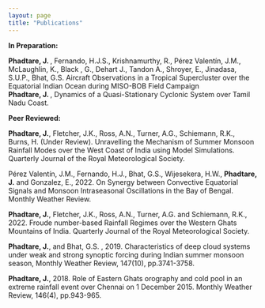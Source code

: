 ```yaml
---
layout: page
title: "Publications"
---
```


<b> In Preparation: </b> 

<b> Phadtare, J. </b>, Fernando, H.J.S., Krishnamurthy, R., Pérez Valentín, J.M., McLaughlin, K., Black , G., Dehart J., Tandon A., Shroyer, E., Jinadasa, S.U.P., Bhat, G.S. Aircraft Observations in a Tropical Supercluster over the Equatorial Indian Ocean during MISO-BOB Field Campaign <br> 
<b> Phadtare, J. </b>, Dynamics of a Quasi-Stationary Cyclonic System over Tamil Nadu Coast. <br>

<b> Peer Reviewed: </b> 

<b>Phadtare, J.</b>, Fletcher, J.K., Ross, A.N., Turner, A.G., Schiemann, R.K., Burns, H. (Under Review). Unravelling the Mechanism of Summer Monsoon Rainfall Modes over the West Coast of India using Model Simulations. Quarterly Journal of the Royal Meteorological
Society. 

Pérez Valentín, J.M., Fernando, H.J., Bhat, G.S., Wijesekera, H.W., <b>Phadtare, J.</b> and Gonzalez, E., 2022. On Synergy between Convective Equatorial Signals and Monsoon Intraseasonal Oscillations in the Bay of Bengal. Monthly Weather Review.

<b>Phadtare, J.</b>, Fletcher, J.K., Ross, A.N., Turner, A.G. and Schiemann, R.K., 2022. Froude number-based
Rainfall Regimes over the Western Ghats Mountains of India. Quarterly Journal of the Royal Meteorological
Society. 

<b>Phadtare, J.</b>, and Bhat, G.S. , 2019. Characteristics of deep cloud systems under weak and strong synoptic
forcing during Indian summer monsoon season, Monthly Weather Review, 147(10), pp.3741-3758.

<b>Phadtare, J.</b>, 2018. Role of Eastern Ghats orography and cold pool in an extreme rainfall event over Chennai
on 1 December 2015. Monthly Weather Review, 146(4), pp.943-965.
